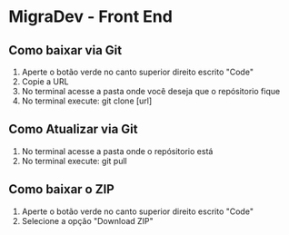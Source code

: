 # MigraDev - Front End

## Como baixar via Git
1. Aperte o botão verde no canto superior direito escrito "Code"
2. Copie a URL
3. No terminal acesse a pasta onde você deseja que o repósitorio fique
4. No terminal execute: git clone [url]

## Como Atualizar via Git
1. No terminal acesse a pasta onde o repósitorio está
2. No terminal execute: git pull

## Como baixar o ZIP
1. Aperte o botão verde no canto superior direito escrito "Code"
2. Selecione a opção "Download ZIP"



